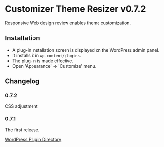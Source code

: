 # Customizer Theme Resizer v0.7.2

Responsive Web design review enables theme customization.

## Installation

* A plug-in installation screen is displayed on the WordPress admin panel.
* It installs it in `wp-content/plugins`.
* The plug-in is made effective.
* Open \'Appearance\' -> \'Customize\' menu.

## Changelog

### 0.7.2
CSS adjustment

### 0.7.1
The first release.

[WordPress Plugin Directory](https://wordpress.org/plugins/customizer-theme-resizer/)

